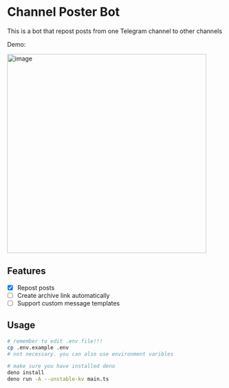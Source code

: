 # Channel Poster Bot

This is a bot that repost posts from one Telegram channel to other channels

Demo:

<img width="463" alt="image" src="https://github.com/user-attachments/assets/ee7c7452-7255-4f21-ad49-14c8c1915f7a" />

## Features

- [x] Repost posts
- [ ] Create archive link automatically
- [ ] Support custom message templates

## Usage

```bash
# remember to edit .env file!!!
cp .env.example .env
# not necessary. you can also use environment varibles

# make sure you have installed deno
deno install
deno run -A --unstable-kv main.ts
```
